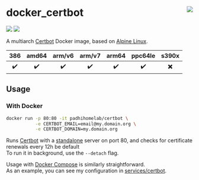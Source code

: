 # docker_certbot <a href='https://github.com/padhi-homelab/docker_certbot/actions?query=workflow%3A%22Docker+CI+Release%22'><img align='right' src='https://img.shields.io/github/actions/workflow/status/padhi-homelab/docker_certbot/docker-release.yml?branch=main&logo=github&logoWidth=24&style=flat-square'></img></a>

<a href='https://hub.docker.com/r/padhihomelab/certbot'><img src='https://img.shields.io/docker/image-size/padhihomelab/certbot/latest?label=size%20%5Blatest%5D&logo=docker&logoWidth=24&style=for-the-badge'></img></a>
<a href='https://hub.docker.com/r/padhihomelab/certbot'><img src='https://img.shields.io/docker/image-size/padhihomelab/certbot/testing?label=size%20%5Btesting%5D&logo=docker&logoWidth=24&style=for-the-badge'></img></a>

A multiarch [Certbot] Docker image, based on [Alpine Linux].

|           386            |       amd64        |          arm/v6          |       arm/v7       |       arm64        |         ppc64le          |          s390x           |
| :----------------------: | :----------------: | :----------------------: | :----------------: | :----------------: | :----------------------: | :----------------------: |
| :heavy_check_mark: | :heavy_check_mark: | :heavy_check_mark: | :heavy_check_mark: | :heavy_check_mark: | :heavy_check_mark: | :heavy_multiplication_x: |

## Usage

### With Docker

```sh
docker run -p 80:80 -it padhihomelab/certbot \
           -e CERTBOT_EMAIL=email@my.domain.org \
           -e CERTBOT_DOMAIN=my.domain.org
```

Runs [Certbot] with a [standalone] server on port 80,
and checks for certificate renewals every 12h be default
<br>
To run it in background, use the `--detach` flag.

Usage with [Docker Compose] is similarly straightforward.
<br>
As an example, you can see my configuration in [services/certbot].

[Alpine Linux]:      https://alpinelinux.org/
[Docker Compose]:    https://docs.docker.com/compose/
[Certbot]:           https://github.com/certbot/certbot
[services/certbot]:  https://github.com/padhi-homelab/services/tree/main/certbot
[standalone]:        https://eff-certbot.readthedocs.io/en/stable/using.html#standalone
